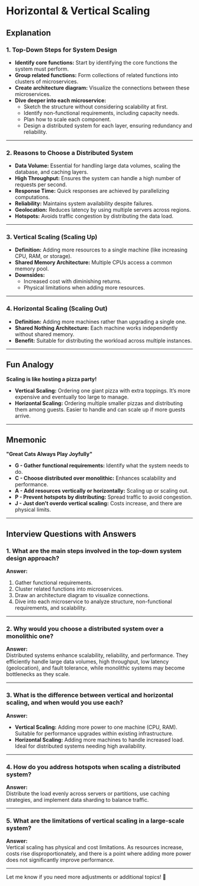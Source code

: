 
# Horizontal & Vertical Scaling

## Explanation

### 1. Top-Down Steps for System Design
- **Identify core functions:** Start by identifying the core functions the system must perform.  
- **Group related functions:** Form collections of related functions into clusters of microservices.  
- **Create architecture diagram:** Visualize the connections between these microservices.  
- **Dive deeper into each microservice:**  
  - Sketch the structure without considering scalability at first.  
  - Identify non-functional requirements, including capacity needs.  
  - Plan how to scale each component.  
  - Design a distributed system for each layer, ensuring redundancy and reliability.  

---

### 2. Reasons to Choose a Distributed System
- **Data Volume:** Essential for handling large data volumes, scaling the database, and caching layers.  
- **High Throughput:** Ensures the system can handle a high number of requests per second.  
- **Response Time:** Quick responses are achieved by parallelizing computations.  
- **Reliability:** Maintains system availability despite failures.  
- **Geolocation:** Reduces latency by using multiple servers across regions.  
- **Hotspots:** Avoids traffic congestion by distributing the data load.  

---

### 3. Vertical Scaling (Scaling Up)
- **Definition:** Adding more resources to a single machine (like increasing CPU, RAM, or storage).  
- **Shared Memory Architecture:** Multiple CPUs access a common memory pool.  
- **Downsides:**  
  - Increased cost with diminishing returns.  
  - Physical limitations when adding more resources.  

---

### 4. Horizontal Scaling (Scaling Out)
- **Definition:** Adding more machines rather than upgrading a single one.  
- **Shared Nothing Architecture:** Each machine works independently without shared memory.  
- **Benefit:** Suitable for distributing the workload across multiple instances.  

---

## Fun Analogy
**Scaling is like hosting a pizza party!**  
- **Vertical Scaling:** Ordering one giant pizza with extra toppings. It’s more expensive and eventually too large to manage.  
- **Horizontal Scaling:** Ordering multiple smaller pizzas and distributing them among guests. Easier to handle and can scale up if more guests arrive.  

---

## Mnemonic
**"Great Cats Always Play Joyfully"**  
- **G - Gather functional requirements:** Identify what the system needs to do.  
- **C - Choose distributed over monolithic:** Enhances scalability and performance.  
- **A - Add resources vertically or horizontally:** Scaling up or scaling out.  
- **P - Prevent hotspots by distributing:** Spread traffic to avoid congestion.  
- **J - Just don’t overdo vertical scaling:** Costs increase, and there are physical limits.  

---

## Interview Questions with Answers

### 1. What are the main steps involved in the top-down system design approach?  
**Answer:**  
1. Gather functional requirements.  
2. Cluster related functions into microservices.  
3. Draw an architecture diagram to visualize connections.  
4. Dive into each microservice to analyze structure, non-functional requirements, and scalability.  

---

### 2. Why would you choose a distributed system over a monolithic one?  
**Answer:**  
Distributed systems enhance scalability, reliability, and performance. They efficiently handle large data volumes, high throughput, low latency (geolocation), and fault tolerance, while monolithic systems may become bottlenecks as they scale.  

---

### 3. What is the difference between vertical and horizontal scaling, and when would you use each?  
**Answer:**  
- **Vertical Scaling:** Adding more power to one machine (CPU, RAM). Suitable for performance upgrades within existing infrastructure.  
- **Horizontal Scaling:** Adding more machines to handle increased load. Ideal for distributed systems needing high availability.  

---

### 4. How do you address hotspots when scaling a distributed system?  
**Answer:**  
Distribute the load evenly across servers or partitions, use caching strategies, and implement data sharding to balance traffic.  

---

### 5. What are the limitations of vertical scaling in a large-scale system?  
**Answer:**  
Vertical scaling has physical and cost limitations. As resources increase, costs rise disproportionately, and there is a point where adding more power does not significantly improve performance.  

---

Let me know if you need more adjustments or additional topics! 🚀
